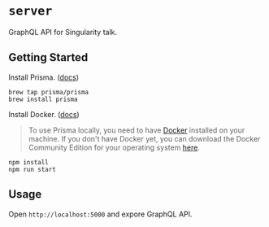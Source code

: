 # `server`

GraphQL API for Singularity talk.

## Getting Started

Install Prisma. ([docs](https://www.prisma.io/docs/get-started/01-setting-up-prisma-new-database-TYPESCRIPT-t002/#install-the-prisma-cli))

```
brew tap prisma/prisma
brew install prisma
```

Install Docker. ([docs](https://www.prisma.io/docs/get-started/01-setting-up-prisma-new-database-TYPESCRIPT-t002/#install-docker))

> To use Prisma locally, you need to have [Docker](https://www.docker.com/) installed on your machine. If you don't have Docker yet, you can download the Docker Community Edition for your operating system [here](https://www.docker.com/community-edition).

```
npm install
npm run start
```

## Usage

Open `http://localhost:5000` and expore GraphQL API.
